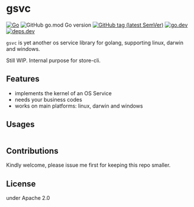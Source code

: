 # gsvc

[![Go](https://github.com/hedzr/gsvc/actions/workflows/go.yml/badge.svg)](https://github.com/hedzr/gsvc/actions/workflows/go.yml)
![GitHub go.mod Go version](https://img.shields.io/github/go-mod/go-version/hedzr/gsvc)
[![GitHub tag (latest SemVer)](https://img.shields.io/github/tag/hedzr/gsvc.svg?label=release)](https://github.com/hedzr/gsvc/releases)
[![go.dev](https://img.shields.io/badge/go-dev-green)](https://pkg.go.dev/github.com/hedzr/gsvc)
[![deps.dev](https://img.shields.io/badge/deps-dev-green)](https://deps.dev/go/github.com%2Fhedzr%2Fgsvc)

`gsvc` is yet another os service library for golang, supporting linux, darwin and windows.

Still WIP. Internal purpose for store-cli.

## Features

- implements the kernel of an OS Service
- needs your business codes
- works on main platforms: linux, darwin and windows

## Usages

```go

```

## Contributions

Kindly welcome, please issue me first for keeping this repo smaller.

## License

under Apache 2.0

